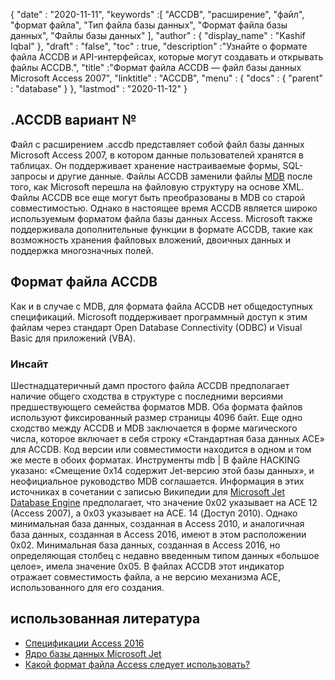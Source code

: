 {
  "date" : "2020-11-11",
  "keywords" :[ "ACCDB", "расширение", "файл", "формат файла", "Тип файла базы данных", "Формат файла базы данных", "Файлы базы данных" ],
  "author" : {
    "display_name" : "Kashif Iqbal"
},
  "draft" : "false",
  "toc" : true,
  "description" :"Узнайте о формате файла ACCDB и API-интерфейсах, которые могут создавать и открывать файлы ACCDB.",
  "title" :"Формат файла ACCDB — файл базы данных Microsoft Access 2007",
  "linktitle" : "ACCDB",
  "menu" : {
    "docs" : {
      "parent" : "database"
}
},
  "lastmod" : "2020-11-12"
}

## .ACCDB вариант №

Файл с расширением .accdb представляет собой файл базы данных Microsoft Access 2007, в котором данные пользователей хранятся в таблицах. Он поддерживает хранение
настраиваемые формы, SQL-запросы и другие данные. Файлы ACCDB заменили файлы [MDB](/ru/database/mdb/) после того, как Microsoft перешла на файловую структуру на основе XML. Файлы ACCDB все еще могут быть преобразованы в MDB со старой совместимостью. Однако в настоящее время ACCDB является широко используемым форматом файла базы данных Access. Microsoft также поддерживала дополнительные функции в формате ACCDB, такие как возможность хранения файловых вложений, двоичных данных и поддержка многозначных полей.

## Формат файла ACCDB

Как и в случае с MDB, для формата файла ACCDB нет общедоступных спецификаций. Microsoft поддерживает программный доступ к этим файлам через стандарт Open Database Connectivity (ODBC) и Visual Basic для приложений (VBA).

### Инсайт

Шестнадцатеричный дамп простого файла ACCDB предполагает наличие общего сходства в структуре с последними версиями предшествующего семейства форматов MDB. Оба формата файлов используют фиксированный размер страницы 4096 байт. Еще одно сходство между ACCDB и MDB заключается в форме магического числа, которое включает в себя строку «Стандартная база данных ACE» для ACCDB. Код версии или совместимости находится в одном и том же месте в обоих форматах. Инструменты mdb | В файле HACKING указано: «Смещение 0x14 содержит Jet-версию этой базы данных», и неофициальное руководство MDB соглашается. Информация в этих источниках в сочетании с записью Википедии для [Microsoft Jet Database Engine](https://en.wikipedia.org/wiki/Microsoft_Jet_Database_Engine) предполагает, что значение 0x02 указывает на ACE 12 (Access 2007), а 0x03 указывает на ACE. 14 (Доступ 2010). Однако минимальная база данных, созданная в Access 2010, и аналогичная база данных, созданная в Access 2016, имеют в этом расположении 0x02. Минимальная база данных, созданная в Access 2016, но определяющая столбец с недавно введенным типом данных «большое целое», имела значение 0x05. В файлах ACCDB этот индикатор отражает совместимость файла, а не версию механизма ACE, использованного для его создания.

## использованная литература

* [Спецификации Access 2016](https://support.microsoft.com/en-us/office/access-specifications-0cf3c66f-9cf2-4e32-9568-98c1025bb47c?ui=en-us&rs=en-us&ad=us)
* [Ядро базы данных Microsoft Jet](https://en.wikipedia.org/wiki/Microsoft_Jet_Database_Engine)
* [Какой формат файла Access следует использовать?](https://support.microsoft.com/en-us/office/which-access-file-format-should-i-use-012d9ab3-d14c-479e-b617-be66f9070b41?ui=en-us&rs=en-us&ad=us)
